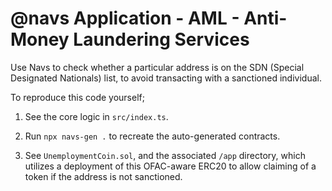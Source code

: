 # @navs Application - AML - Anti-Money Laundering Services

Use Navs to check whether a particular address is on the SDN (Special Designated Nationals) list,
to avoid transacting with a sanctioned individual.

To reproduce this code yourself;

1. See the core logic in `src/index.ts`.

2. Run `npx navs-gen .` to recreate the auto-generated contracts.

3. See `UnemploymentCoin.sol`, and the associated `/app` directory, which utilizes a deployment of this OFAC-aware ERC20 to allow claiming of a token if the address is not sanctioned.